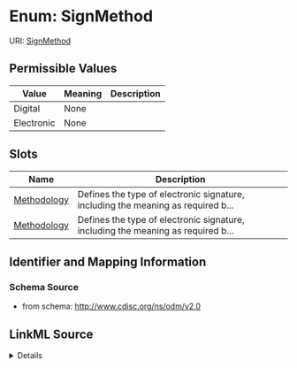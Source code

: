 # Enum: SignMethod



URI: [SignMethod](SignMethod)

## Permissible Values

| Value | Meaning | Description |
| --- | --- | --- |
| Digital | None |  |
| Electronic | None |  |




## Slots

| Name | Description |
| ---  | --- |
| [Methodology](Methodology.md) | Defines the type of electronic signature, including the meaning as required b... |
| [Methodology](Methodology.md) | Defines the type of electronic signature, including the meaning as required b... |






## Identifier and Mapping Information







### Schema Source


* from schema: http://www.cdisc.org/ns/odm/v2.0




## LinkML Source

<details>
```yaml
name: SignMethod
from_schema: http://www.cdisc.org/ns/odm/v2.0
rank: 1000
permissible_values:
  Digital:
    text: Digital
    is_a: SignMethod
  Electronic:
    text: Electronic
    is_a: SignMethod

```
</details>
